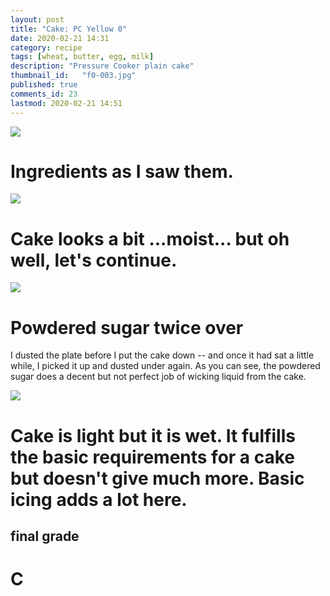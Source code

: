 ```yaml
---
layout: post
title: "Cake: PC Yellow 0"
date: 2020-02-21 14:31
category: recipe
tags: [wheat, butter, egg, milk]
description: "Pressure Cooker plain cake"
thumbnail_id:	"f0-003.jpg"
published: true
comments_id: 23
lastmod: 2020-02-21 14:51
---
```


<img src="{{ site.url }}/assets/img/pc-yellowcake1.jpg" max-width="1000" />

# Ingredients as I saw them.

<img src="{{ site.url }}/assets/img/pc-yellowcake2.jpg" max-width="1000" />

# Cake looks a bit ...moist... but oh well, let's continue.

<img src="{{ site.url }}/assets/img/pc-yellowcake3.jpg" max-width="1000" />

# Powdered sugar twice over
I dusted the plate before I put the cake down -- and once it had sat a little while, I picked it up and dusted under again. As you can see, the powdered sugar does a decent but not perfect job of wicking liquid from the cake.

<img src="{{ site.url }}/assets/img/pc-yellowcake4.jpg" max-width="1000" />

# Cake is light but it is wet. It fulfills the basic requirements for a cake but doesn't give much more. Basic icing adds a lot here.

## final grade

# C
 
